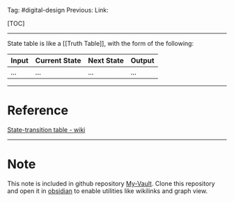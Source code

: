 Tag: #digital-design 
Previous: 
Link: 

[TOC]

---

State table is like a [[Truth Table]], with the form of the following:

| Input | Current State | Next State | Output |
| ----- | ------------- | ---------- | ------ |
| ...   | ...           | ...        | ...    | 

---

# Reference

[State-transition table - wiki](https://en.wikipedia.org/wiki/State-transition_table)

---

# Note

This note is included in github repository [My-Vault](https://github.com/LittleD3092/My-Vault.git). Clone this repository and open it in [obsidian](https://obsidian.md/) to enable utilities like wikilinks and graph view.